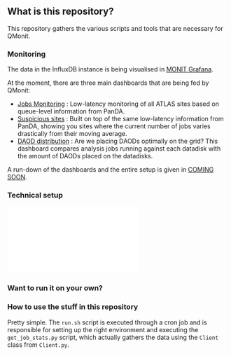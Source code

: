 ## What is this repository?

This repository gathers the various scripts and tools that are necessary for QMonit.

### Monitoring

The data in the InfluxDB instance is being visualised in [MONIT Grafana](https://monit-grafana.cern.ch/d/000000301/home?orgId=17).

At the moment, there are three main dashboards that are being fed by QMonit:
- [Jobs Monitoring](https://monit-grafana.cern.ch/d/VbKvjL2Zk/jobs-monitoring?orgId=17) : Low-latency monitoring of all ATLAS sites based on queue-level information from PanDA.
- [Suspicious sites](https://monit-grafana.cern.ch/d/LZifjLhZk/suspicious-sites?orgId=17) : Built on top of the same low-latency information from PanDA, showing you sites where the current number of jobs varies drastically from their moving average.
- [DAOD distribution](https://monit-grafana.cern.ch/d/tIMFCL2Zk/daod-distribution?orgId=17) : Are we placing DAODs optimally on the grid? This dashboard compares analysis jobs running against each datadisk with the amount of DAODs placed on the datadisks.

A run-down of the dashboards and the entire setup is given in [COMING SOON]().

### Technical setup

![Technical details](commonHelpers/img/technical_details.pdf?raw=true "Technical details")


### Want to run it on your own?





### How to use the stuff in this repository

Pretty simple. The `run.sh` script is executed through a cron job and is responsible for setting up the right environment and executing the `get_job_stats.py` script, which actually gathers the data using the `Client` class from `Client.py`.
